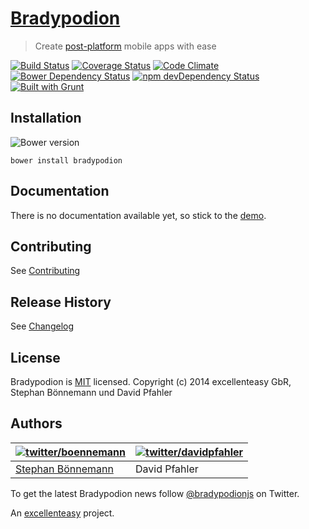 # [Bradypodion](http://bradypodion.io)
> Create [post-platform](http://bradypodion.io/#postplatform) mobile apps with ease

[![Build Status](https://travis-ci.org/excellenteasy/bradypodion.png?branch=master)](https://travis-ci.org/excellenteasy/bradypodion)
[![Coverage Status](https://coveralls.io/repos/excellenteasy/bradypodion/badge.png?branch=master)](https://coveralls.io/r/excellenteasy/bradypodion?branch=master)
[![Code Climate](https://codeclimate.com/github/excellenteasy/bradypodion.png)](https://codeclimate.com/github/excellenteasy/bradypodion)
[![Bower Dependency Status](https://www.versioneye.com/user/projects/5310e2a3ec137568d700024a/badge.png)](https://www.versioneye.com/user/projects/5310e2a3ec137568d700024a)
[![npm devDependency Status](https://david-dm.org/excellenteasy/bradypodion/dev-status.png?theme=shields.io)](https://david-dm.org/excellenteasy/bradypodion#info=devDependencies)
[![Built with Grunt](https://cdn.gruntjs.com/builtwith.png)](http://gruntjs.com/)


## Installation

![Bower version](https://badge.fury.io/bo/bradypodion.png)
```
bower install bradypodion
```

## Documentation
There is no documentation available yet, so stick to the [demo](demo).

## Contributing
See [Contributing](CONTRIBUTING.md)

## Release History
See [Changelog](CHANGELOG.md)

## License
Bradypodion is [MIT](LICENSE) licensed.
Copyright (c) 2014 excellenteasy GbR, Stephan Bönnemann und David Pfahler

## Authors
| [![twitter/boennemann](http://gravatar.com/avatar/29e45e7e0bf9561770aae5818f139c80?s=70)](https://twitter.com/boennemann "Follow @boennemann on Twitter") | [![twitter/davidpfahler](http://gravatar.com/avatar/bd6985f75d8c77a4847ce288adebeb82?s=70)](https://twitter.com/davidpfahler "Follow @davidpfahler on Twitter") |
|---|---|
| [Stephan Bönnemann](http://boennemann.me/) | David Pfahler |

To get the latest Bradypodion news follow [@bradypodionjs](https://twitter.com/bradypodionjs) on Twitter.

An [excellenteasy](https://excellenteasy.com) project.
